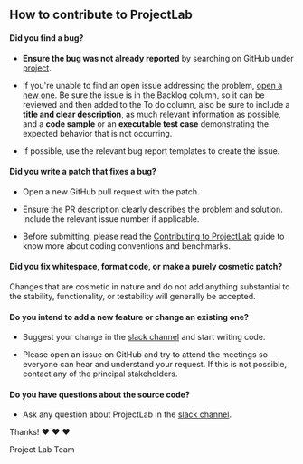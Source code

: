 ## How to contribute to ProjectLab

#### **Did you find a bug?**

- **Ensure the bug was not already reported** by searching on GitHub under [project](https://github.com/wizeline/project-lab/projects/1).

- If you're unable to find an open issue addressing the problem, [open a new one](https://github.com/wizeline/project-lab/projects/1). Be sure the issue is in the Backlog column, so it can be reviewed and then added to the To do column, also be sure to include a **title and clear description**, as much relevant information as possible, and a **code sample** or an **executable test case** demonstrating the expected behavior that is not occurring.

- If possible, use the relevant bug report templates to create the issue.

#### **Did you write a patch that fixes a bug?**

- Open a new GitHub pull request with the patch.

- Ensure the PR description clearly describes the problem and solution. Include the relevant issue number if applicable.

- Before submitting, please read the [Contributing to ProjectLab](https://github.com/wizeline/project-lab/blob/main/CODE_OF_CONDUCT.md) guide to know more about coding conventions and benchmarks.

#### **Did you fix whitespace, format code, or make a purely cosmetic patch?**

Changes that are cosmetic in nature and do not add anything substantial to the stability, functionality, or testability will generally be accepted.

#### **Do you intend to add a new feature or change an existing one?**

- Suggest your change in the [slack channel](https://slack.com/app_redirect?channel=CQCB5MWG6) and start writing code.

- Please open an issue on GitHub and try to attend the meetings so everyone can hear and understand your request. If this is not possible, contact any of the principal stakeholders.

#### **Do you have questions about the source code?**

- Ask any question about ProjectLab in the [slack channel](https://slack.com/app_redirect?channel=CQCB5MWG6).

Thanks! :heart: :heart: :heart:

Project Lab Team

